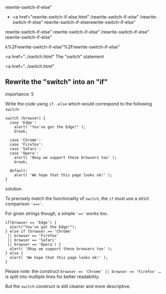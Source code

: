 rewrite-switch-if-else"

-   <a href="rewrite-switch-if-else.html"
    /rewrite-switch-if-else"
    /rewrite-switch-if-else"
    rewrite-switch-if-elserewrite-switch-if-else"

<!-- -->

rewrite-switch-if-else"
rewrite-switch-if-else"
/rewrite-switch-if-else"
rewrite-switch-if-else"

k%2Frewrite-switch-if-else"%2Frewrite-switch-if-else"

<a href="../switch.html" The "switch" statement</span></a>

<a href="../switch.html"

## Rewrite the "switch" into an "if"

<span class="task__importance" title="How important is the task, from 1 to 5">importance: 5</span>

Write the code using `if..else` which would correspond to the following `switch`:

    switch (browser) {
      case 'Edge':
        alert( "You've got the Edge!" );
        break;

      case 'Chrome':
      case 'Firefox':
      case 'Safari':
      case 'Opera':
        alert( 'Okay we support these browsers too' );
        break;

      default:
        alert( 'We hope that this page looks ok!' );
    }

solution

To precisely match the functionality of `switch`, the `if` must use a strict comparison `'==='`.

For given strings though, a simple `'=='` works too.

    if(browser == 'Edge') {
      alert("You've got the Edge!");
    } else if (browser == 'Chrome'
     || browser == 'Firefox'
     || browser == 'Safari'
     || browser == 'Opera') {
      alert( 'Okay we support these browsers too' );
    } else {
      alert( 'We hope that this page looks ok!' );
    }

Please note: the construct `browser == 'Chrome' || browser == 'Firefox' …` is split into multiple lines for better readability.

But the `switch` construct is still cleaner and more descriptive.
